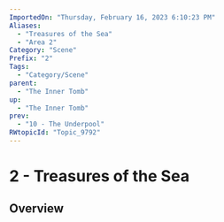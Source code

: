 ```yaml
---
ImportedOn: "Thursday, February 16, 2023 6:10:23 PM"
Aliases:
  - "Treasures of the Sea"
  - "Area 2"
Category: "Scene"
Prefix: "2"
Tags:
  - "Category/Scene"
parent:
  - "The Inner Tomb"
up:
  - "The Inner Tomb"
prev:
  - "10 - The Underpool"
RWtopicId: "Topic_9792"
---
```

# 2 - Treasures of the Sea
## Overview
